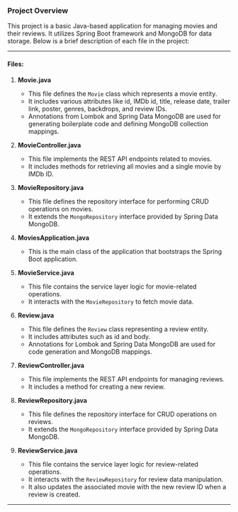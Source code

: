 ### Project Overview

This project is a basic Java-based application for managing movies and their reviews. It utilizes Spring Boot framework and MongoDB for data storage. Below is a brief description of each file in the project:

---

#### Files:

1. **Movie.java**
   - This file defines the `Movie` class which represents a movie entity.
   - It includes various attributes like id, IMDb id, title, release date, trailer link, poster, genres, backdrops, and review IDs.
   - Annotations from Lombok and Spring Data MongoDB are used for generating boilerplate code and defining MongoDB collection mappings.

2. **MovieController.java**
   - This file implements the REST API endpoints related to movies.
   - It includes methods for retrieving all movies and a single movie by IMDb ID.

3. **MovieRepository.java**
   - This file defines the repository interface for performing CRUD operations on movies.
   - It extends the `MongoRepository` interface provided by Spring Data MongoDB.

4. **MoviesApplication.java**
   - This is the main class of the application that bootstraps the Spring Boot application.

5. **MovieService.java**
   - This file contains the service layer logic for movie-related operations.
   - It interacts with the `MovieRepository` to fetch movie data.

6. **Review.java**
   - This file defines the `Review` class representing a review entity.
   - It includes attributes such as id and body.
   - Annotations for Lombok and Spring Data MongoDB are used for code generation and MongoDB mappings.

7. **ReviewController.java**
   - This file implements the REST API endpoints for managing reviews.
   - It includes a method for creating a new review.

8. **ReviewRepository.java**
   - This file defines the repository interface for CRUD operations on reviews.
   - It extends the `MongoRepository` interface provided by Spring Data MongoDB.

9. **ReviewService.java**
   - This file contains the service layer logic for review-related operations.
   - It interacts with the `ReviewRepository` for review data manipulation.
   - It also updates the associated movie with the new review ID when a review is created.

---

